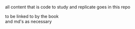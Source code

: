 all content that is code to study and replicate goes in this repo  
  
to be linked to by the book   
and md's as necessary